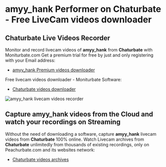 # amyy_hank Performer on Chaturbate - Free LiveCam videos downloader

## Chaturbate Live Videos Recorder

Monitor and record livecam videos of **amyy_hank** from **Chaturbate** with Moniturbate.com
Get a premium trial for free by just and only registering with your Email address:
* [amyy_hank Premium videos downloader](https://moniturbate.com/request-demo-licence-key.html)

Free livecam videos downloader - Moniturbate Software:
* [Chaturbate videos downloader](https://moniturbate.com/moniturbate-download-software.html)

![amyy_hank livecam videos recorder](https://peachurnet.com/templates/moniturbate-software.png)


## Capture amyy_hank videos from the Cloud and watch your recordings on Streaming

Without the need of downloading a software, capture **amyy_hank** livecam videos from **Chaturbate** 100% online.
Watch Livecam archives from **Chaturbate** unlimitedly from thousands of existing recordings, only on Peachurbate.com and its websites network:
* [Chaturbate videos archives](https://peachurnet.com/)